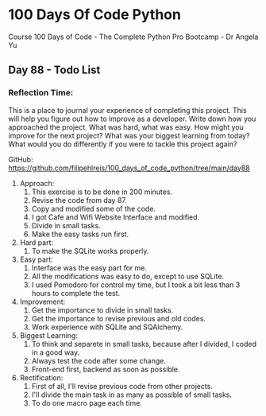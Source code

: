 # 100 Days Of Code Python
Course 100 Days of Code - The Complete Python Pro Bootcamp - Dr Angela Yu

## Day 88 - Todo List

### **Reflection Time:**
This is a place to journal your experience of completing this project. This will help you figure out how to improve as a developer.
Write down how you approached the project. What was hard, what was easy. How might you improve for the next project? What was your biggest learning from today? What would you do differently if you were to tackle this project again?

GitHub: https://github.com/filipehlreis/100_days_of_code_python/tree/main/day88

1. Approach:
	1. This exercise is to be done in 200 minutes.
	2. Revise the code from day 87.
	3. Copy and modified some of the code.
	4. I got Cafe and Wifi Website Interface and modified.
    5. Divide in small tasks.
	6. Make the easy tasks run first.
2. Hard part:
	1. To make the SQLite works properly.
3. Easy part:
    1. Interface was the easy part for me.
    2. All the modifications was easy to do, except to use SQLite.
    3. I used Pomodoro for control my time, but I took a bit less than 3 hours to complete the test.
4. Improvement:
    1. Get the importance to divide in small tasks.
    2. Get the importance to revise previous and old codes.
    3. Work experience with SQLite and SQAlchemy.
5.  Biggest Learning:
    1. To think and separete in small tasks, because after I divided, I coded in a good way.
    2. Always test the code after some change.
    3. Front-end first, backend as soon as possible.
6.  Rectification:
    1. First of all, I'll revise previous code from other projects.
    2. I'll divide the main task in as many as possible of small tasks.
    3. To do one macro page each time.
